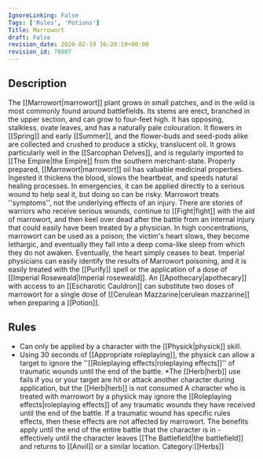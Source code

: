 ```yaml
---
IgnoreLinking: False
Tags: ['Rules', 'Potions']
Title: Marrowort
draft: False
revision_date: 2020-02-19 16:28:19+00:00
revision_id: 78807
---
```


## Description
The [[Marrowort|marrowort]] plant grows in small patches, and in the wild is most commonly found around battlefields. Its stems are erect, branched in the upper section, and can grow to four-feet high. It has opposing, stalkless, ovate leaves, and has a naturally pale colouration. It flowers in [[Spring]] and early [[Summer]], and the flower-buds and seed-pods alike are collected and crushed to produce a sticky, translucent oil. It grows particularly well in the [[Sarcophan Delves]], and is regularly imported to [[The Empire|the Empire]] from the southern merchant-state.
Properly prepared, [[Marrowort|marrowort]] oil has valuable medicinal properties. Ingested it thickens the blood, slows the heartbeat, and speeds natural healing processes. In emergencies, it can be applied directly to a serious wound to help seal it, but doing so can be risky. Marrowort treats ''symptoms'', not the underlying effects of an injury. There are stories of warriors who receive serious wounds, continue to [[Fight|fight]] with the aid of marrowort, and then keel over dead after the battle from an internal injury that could easily have been treated by a physician.
In high concentrations, marrowort can be used as a poison; the victim's heart slows, they become lethargic, and eventually they fall into a deep coma-like sleep from which they do not awaken. Eventually, the heart simply ceases to beat. Imperial physicians can easily identify the results of Marrowort poisoning, and it is easily treated with the [[Purify]] spell or the application of a dose of [[Imperial Roseweald|Imperial roseweald]].
An [[Apothecary|apothecary]] with access to an [[Escharotic Cauldron]] can substitute two doses of marrowort for a single dose of [[Cerulean Mazzarine|cerulean mazzarine]] when preparing a [[Potion]].
## Rules
* Can only be applied by a character with the [[Physick|physick]] skill.
* Using 30 seconds of [[Appropriate roleplaying]], the physick can allow a target to ignore the ''[[Roleplaying effects|roleplaying effects]]'' of traumatic wounds until the end of the battle.
*The [[Herb|herb]] use fails if you or your target are hit or attack another character during application, but the [[Herb|herb]] is not consumed
A character who is treated with marrowort by a physick may ignore the [[Roleplaying effects|roleplaying effects]] of any traumatic wounds they have received until the end of the battle. If a traumatic wound has specific rules effects, then these effects are not affected by marrowort. The benefits apply until the end of the entire battle that the character is in - effectively until the character leaves [[The Battlefield|the battlefield]] and returns to [[Anvil]] or a similar location.
Category:[[Herbs]]